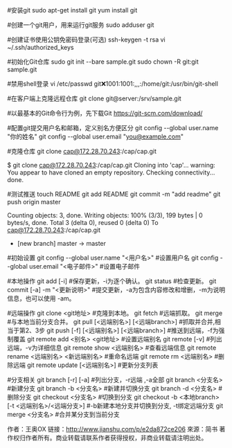 #安装git
sudo apt-get install git
yum install git

#创建一个git用户，用来运行git服务
sudo adduser git

#创建证书使用公钥免密码登录(可选)
ssh-keygen -t rsa
vi ~/.ssh/authorized_keys

#初始化Git仓库
sudo git init --bare sample.git
sudo chown -R git:git sample.git

#禁用shell登录
vi /etc/passwd
git:x:1001:1001:,,,:/home/git:/usr/bin/git-shell

#在客户端上克隆远程仓库
git clone git@server:/srv/sample.git

#以最基本的Git命令行为例，先下载Git
https://git-scm.com/download/

#配置git提交用户名和邮箱，定义别名方便区分
git config --global user.name "你的姓名"
git config --global user.email "you@example.com"

#克隆仓库
git clone cap@172.28.70.243:/cap/cap.git

$ git clone cap@172.28.70.243:/cap/cap.git
Cloning into 'cap'...
warning: You appear to have cloned an empty repository.
Checking connectivity... done.

#测试推送
touch README
git add README
git commit -m "add readme"
git push origin master

Counting objects: 3, done.
Writing objects: 100% (3/3), 199 bytes | 0 bytes/s, done.
Total 3 (delta 0), reused 0 (delta 0)
To cap@172.28.70.243:/cap/cap.git
 * [new branch]      master -> master

#初始设置
git config --global user.name "<用户名>" #设置用户名
git config --global user.email "<电子邮件>" #设置电子邮件

#本地操作
git add [-i] #保存更新，-i为逐个确认。
git status #检查更新。
git commit [-a] -m "<更新说明>" #提交更新，-a为包含内容修改和增删，-m为说明信息，也可以使用 -am。

#远端操作
git clone <git地址> #克隆到本地。
git fetch #远端抓取。
git merge #与本地当前分支合并。
git pull [<远端别名>] [<远端branch>] #抓取并合并,相当于第2、3步
git push [-f] [<远端别名>] [<远端branch>] #推送到远端，-f为强制覆盖
git remote add <别名> <git地址> #设置远端别名
git remote [-v] #列出远端，-v为详细信息
git remote show <远端别名> #查看远端信息
git remote rename <远端别名> <新远端别名> #重命名远端
git remote rm <远端别名> #删除远端
git remote update [<远端别名>] #更新分支列表

#分支相关
git branch [-r] [-a] #列出分支，-r远端 ,-a全部
git branch <分支名> #新建分支
git branch -b <分支名> #新建并切换分支
git branch -d <分支名> #删除分支
git checkout <分支名> #切换到分支
git checkout -b <本地branch> [-t <远端别名>/<远端分支>] #-b新建本地分支并切换到分支, -t绑定远端分支
git merge <分支名> #合并某分支到当前分支

作者：王奥OX
链接：http://www.jianshu.com/p/e2da872ce206
來源：简书
著作权归作者所有。商业转载请联系作者获得授权，非商业转载请注明出处。